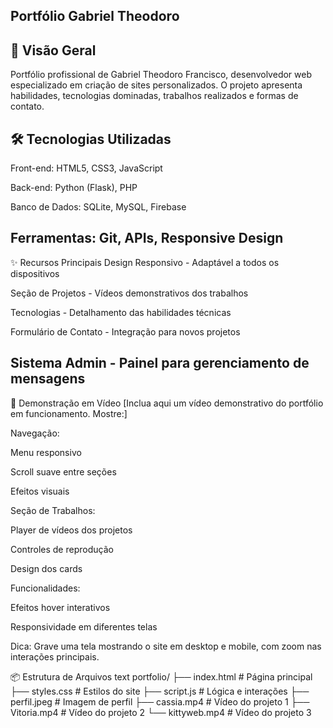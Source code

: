 Portfólio Gabriel Theodoro
-----------

📌 Visão Geral
---------
Portfólio profissional de Gabriel Theodoro Francisco, desenvolvedor web especializado em criação de sites personalizados. O projeto apresenta habilidades, tecnologias dominadas, trabalhos realizados e formas de contato.

🛠 Tecnologias Utilizadas
------
Front-end: HTML5, CSS3, JavaScript

Back-end: Python (Flask), PHP

Banco de Dados: SQLite, MySQL, Firebase

Ferramentas: Git, APIs, Responsive Design
------
✨ Recursos Principais
Design Responsivo - Adaptável a todos os dispositivos

Seção de Projetos - Vídeos demonstrativos dos trabalhos

Tecnologias - Detalhamento das habilidades técnicas

Formulário de Contato - Integração para novos projetos

Sistema Admin - Painel para gerenciamento de mensagens
------
🎥 Demonstração em Vídeo
[Inclua aqui um vídeo demonstrativo do portfólio em funcionamento. Mostre:]

Navegação:

Menu responsivo

Scroll suave entre seções

Efeitos visuais

Seção de Trabalhos:

Player de vídeos dos projetos

Controles de reprodução

Design dos cards

Funcionalidades:

Efeitos hover interativos

Responsividade em diferentes telas

Dica: Grave uma tela mostrando o site em desktop e mobile, com zoom nas interações principais.

📦 Estrutura de Arquivos
text
portfolio/
├── index.html          # Página principal
├── styles.css          # Estilos do site
├── script.js           # Lógica e interações
├── perfil.jpeg         # Imagem de perfil
├── cassia.mp4          # Vídeo do projeto 1
├── Vitoria.mp4         # Vídeo do projeto 2
└── kittyweb.mp4        # Vídeo do projeto 3
